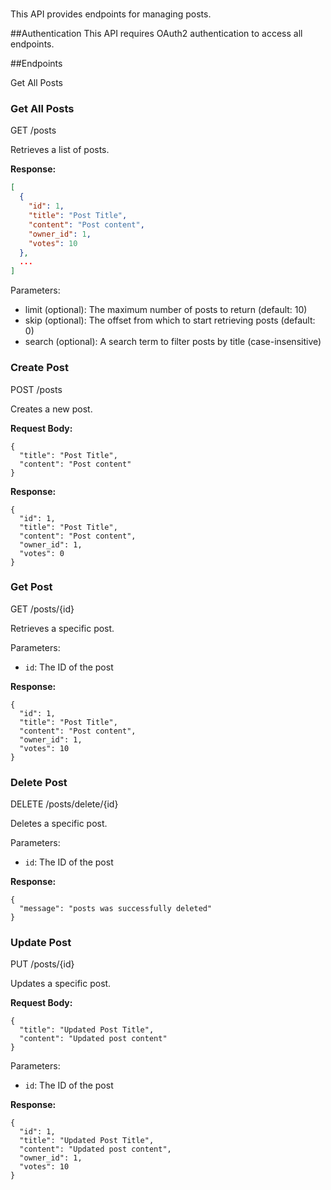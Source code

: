 # 

This API provides endpoints for managing posts.

##Authentication
This API requires OAuth2 authentication to access all endpoints.

##Endpoints

Get All Posts

### Get All Posts
GET /posts

Retrieves a list of posts.

**Response:**
```json
[
  {
    "id": 1,
    "title": "Post Title",
    "content": "Post content",
    "owner_id": 1,
    "votes": 10
  },
  ...
]

```


Parameters:
- limit (optional): The maximum number of posts to return (default: 10)
- skip (optional): The offset from which to start retrieving posts (default: 0)
- search (optional): A search term to filter posts by title (case-insensitive)


### Create Post
POST /posts

Creates a new post.

**Request Body:**
```
{
  "title": "Post Title",
  "content": "Post content"
}

```

**Response:**

```
{
  "id": 1,
  "title": "Post Title",
  "content": "Post content",
  "owner_id": 1,
  "votes": 0
}

```

### Get Post
GET /posts/{id}

Retrieves a specific post.

Parameters:
- `id`: The ID of the post

**Response:**
```
{
  "id": 1,
  "title": "Post Title",
  "content": "Post content",
  "owner_id": 1,
  "votes": 10
}

```

### Delete Post
DELETE /posts/delete/{id}

Deletes a specific post.

Parameters:
- `id`: The ID of the post

**Response:**
```
{
  "message": "posts was successfully deleted"
}
```


### Update Post
PUT /posts/{id}

Updates a specific post.

**Request Body:**
```
{
  "title": "Updated Post Title",
  "content": "Updated post content"
}
```
Parameters:

- `id`: The ID of the post

**Response:**

```
{
  "id": 1,
  "title": "Updated Post Title",
  "content": "Updated post content",
  "owner_id": 1,
  "votes": 10
}
```

